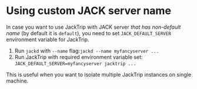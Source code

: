 # Using custom JACK server name

In case you want to use JackTrip with JACK server _that has non-default name_ (by default it is `default`), you need to set `JACK_DEFAULT_SERVER` environment variable for JackTrip.

1. Run `jackd` with `--name` flag:`jackd --name myfancyserver ...`
2. Run JackTrip with required environment variable set: `JACK_DEFAULT_SERVER=myfancyserver jacktrip ...`

This is useful when you want to isolate multiple JackTrip instances on single machine.
